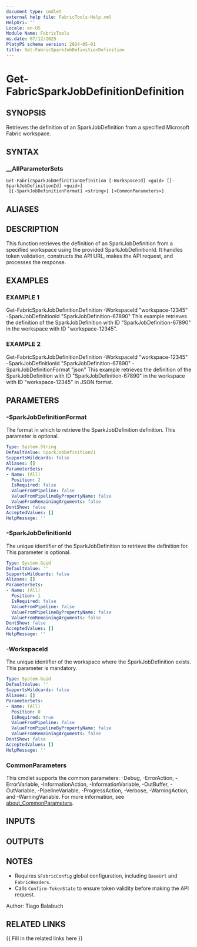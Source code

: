 ```yaml
---
document type: cmdlet
external help file: FabricTools-Help.xml
HelpUri: ''
Locale: en-US
Module Name: FabricTools
ms.date: 07/12/2025
PlatyPS schema version: 2024-05-01
title: Get-FabricSparkJobDefinitionDefinition
---
```


# Get-FabricSparkJobDefinitionDefinition

## SYNOPSIS

Retrieves the definition of an SparkJobDefinition from a specified Microsoft Fabric workspace.

## SYNTAX

### __AllParameterSets

```
Get-FabricSparkJobDefinitionDefinition [-WorkspaceId] <guid> [[-SparkJobDefinitionId] <guid>]
 [[-SparkJobDefinitionFormat] <string>] [<CommonParameters>]
```

## ALIASES

## DESCRIPTION

This function retrieves the definition of an SparkJobDefinition from a specified workspace using the provided SparkJobDefinitionId.
It handles token validation, constructs the API URL, makes the API request, and processes the response.

## EXAMPLES

### EXAMPLE 1

Get-FabricSparkJobDefinitionDefinition -WorkspaceId "workspace-12345" -SparkJobDefinitionId "SparkJobDefinition-67890"
This example retrieves the definition of the SparkJobDefinition with ID "SparkJobDefinition-67890" in the workspace with ID "workspace-12345".

### EXAMPLE 2

Get-FabricSparkJobDefinitionDefinition -WorkspaceId "workspace-12345" -SparkJobDefinitionId "SparkJobDefinition-67890" -SparkJobDefinitionFormat "json"
This example retrieves the definition of the SparkJobDefinition with ID "SparkJobDefinition-67890" in the workspace with ID "workspace-12345" in JSON format.

## PARAMETERS

### -SparkJobDefinitionFormat

The format in which to retrieve the SparkJobDefinition definition.
This parameter is optional.

```yaml
Type: System.String
DefaultValue: SparkJobDefinitionV1
SupportsWildcards: false
Aliases: []
ParameterSets:
- Name: (All)
  Position: 2
  IsRequired: false
  ValueFromPipeline: false
  ValueFromPipelineByPropertyName: false
  ValueFromRemainingArguments: false
DontShow: false
AcceptedValues: []
HelpMessage: ''
```

### -SparkJobDefinitionId

The unique identifier of the SparkJobDefinition to retrieve the definition for.
This parameter is optional.

```yaml
Type: System.Guid
DefaultValue: ''
SupportsWildcards: false
Aliases: []
ParameterSets:
- Name: (All)
  Position: 1
  IsRequired: false
  ValueFromPipeline: false
  ValueFromPipelineByPropertyName: false
  ValueFromRemainingArguments: false
DontShow: false
AcceptedValues: []
HelpMessage: ''
```

### -WorkspaceId

The unique identifier of the workspace where the SparkJobDefinition exists.
This parameter is mandatory.

```yaml
Type: System.Guid
DefaultValue: ''
SupportsWildcards: false
Aliases: []
ParameterSets:
- Name: (All)
  Position: 0
  IsRequired: true
  ValueFromPipeline: false
  ValueFromPipelineByPropertyName: false
  ValueFromRemainingArguments: false
DontShow: false
AcceptedValues: []
HelpMessage: ''
```

### CommonParameters

This cmdlet supports the common parameters: -Debug, -ErrorAction, -ErrorVariable,
-InformationAction, -InformationVariable, -OutBuffer, -OutVariable, -PipelineVariable,
-ProgressAction, -Verbose, -WarningAction, and -WarningVariable. For more information, see
[about_CommonParameters](https://go.microsoft.com/fwlink/?LinkID=113216).

## INPUTS

## OUTPUTS

## NOTES

- Requires `$FabricConfig` global configuration, including `BaseUrl` and `FabricHeaders`.
- Calls `Confirm-TokenState` to ensure token validity before making the API request.

Author: Tiago Balabuch

## RELATED LINKS

{{ Fill in the related links here }}

